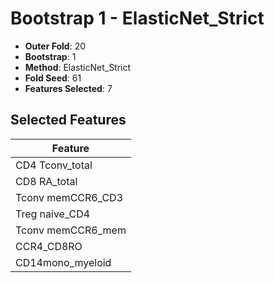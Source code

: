 # Bootstrap 1 - ElasticNet_Strict

- **Outer Fold**: 20
- **Bootstrap**: 1
- **Method**: ElasticNet_Strict
- **Fold Seed**: 61
- **Features Selected**: 7

## Selected Features

| Feature |
|---------|
| CD4 Tconv_total |
| CD8 RA_total |
| Tconv memCCR6_CD3 |
| Treg naive_CD4 |
| Tconv memCCR6_mem |
| CCR4_CD8RO |
| CD14mono_myeloid |
